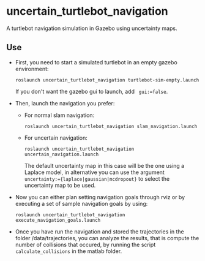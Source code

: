 # uncertain_turtlebot_navigation

A turtlebot navigation simulation in Gazebo using uncertainty maps.


## Use


*  First, you need to start a simulated turtlebot in an empty gazebo 
   environment:
   
   `roslaunch uncertain_turtlebot_navigation turtlebot-sim-empty.launch`
   
   If you don't want the gazebo gui to launch, add ` gui:=false`.

* Then, launch the navigation you prefer:
  
  * For normal slam navigation:
  
    `roslaunch uncertain_turtlebot_navigation slam_navigation.launch`

  * For uncertain navigation:
    
    `roslaunch uncertain_turtlebot_navigation uncertain_navigation.launch`
    
    The default uncertainty map in this case will be the one using a Laplace
    model, in alternative you can use the argument
    `uncertainty:={laplace|gaussian|mcdropout}` to select the uncertainty map to
    be used.

* Now you can either plan setting navigation goals through rviz or by executing a
  set of sample navigation goals by using:
  
  `roslaunch uncertain_turtlebot_navigation execute_navigation_goals.launch`

* Once you have run the navigation and stored the trajectories in the folder /data/trajectories, you can analyze the results, that is compute the number of collisions that occured, by running the script `calculate_collisions` in the matlab folder.
